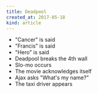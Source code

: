 ```yaml
---
title: Deadpool
created_at: 2017-05-18
kind: article
---
```

- "Cancer" is said
- "Francis" is said
- "Hero" is said
- Deadpool breaks the 4th wall
- Slo-mo occurs
- The movie acknowledges itself
- Ajax asks "What's my name?"
- The taxi driver appears
